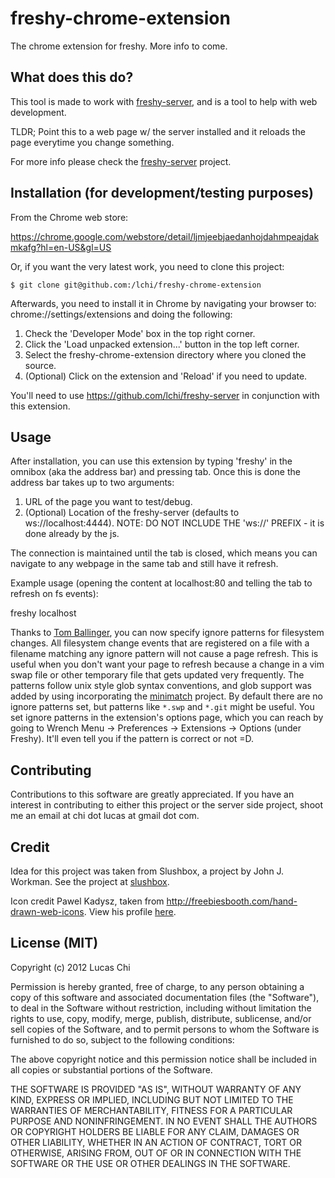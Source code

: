freshy-chrome-extension
=======================

The chrome extension for freshy.  More info to come. 

What does this do?
------------------
This tool is made to work with [freshy-server](https://github.com/lchi/freshy-server), and is a tool to help with web development.  

TLDR; Point this to a web page w/ the server installed and it reloads the page everytime you change something.

For more info please check the [freshy-server](https://github.com/lchi/freshy-server) project.

Installation (for development/testing purposes)
-----------------------------------------------
From the Chrome web store:

https://chrome.google.com/webstore/detail/ljmjeebjaedanhojdahmpeajdakmkafg?hl=en-US&gl=US

Or, if you want the very latest work, you need to clone this project:

	$ git clone git@github.com:/lchi/freshy-chrome-extension

Afterwards, you need to install it in Chrome by navigating your browser to: chrome://settings/extensions and doing the following:

1.  Check the 'Developer Mode' box in the top right corner.
2.  Click the 'Load unpacked extension...' button in the top left corner.
3.  Select the freshy-chrome-extension directory where you cloned the source.
4.  (Optional) Click on the extension and 'Reload' if you need to update.

You'll need to use https://github.com/lchi/freshy-server in conjunction with this extension.

Usage
-----
After installation, you can use this extension by typing 'freshy' in the omnibox (aka the address bar) and pressing tab.  Once this is done the address bar takes up to two arguments:

1.  URL of the page you want to test/debug.
2.  (Optional) Location of the freshy-server (defaults to ws://localhost:4444).  NOTE: DO NOT INCLUDE THE 'ws://' PREFIX - it is done already by the js.

The connection is maintained until the tab is closed, which means you can navigate to any webpage in the same tab and still have it refresh.

Example usage (opening the content at localhost:80 and telling the tab to refresh on fs events):

freshy <tab> localhost

Thanks to [Tom Ballinger](https://github.com/thomasballinger), you can now specify ignore patterns for filesystem changes.  All filesystem change events that are registered on a file with a filename matching any ignore pattern will not cause a page refresh.  This is useful when you don't want your page to refresh because a change in a vim swap file or other temporary file that gets updated very frequently.  The patterns follow unix style glob syntax conventions, and glob support was added by using incorporating the [minimatch](https://github.com/isaacs/minimatch) project.  By default there are no ignore patterns set, but patterns like `*.swp` and `*.git` might be useful.  You set ignore patterns in the extension's options page, which you can reach by going to Wrench Menu -> Preferences -> Extensions -> Options (under Freshy).  It'll even tell you if the pattern is correct or not =D.

Contributing
------------
Contributions to this software are greatly appreciated.  If you have an interest in contributing to either this project or the server side project, shoot me an email at chi dot lucas at gmail dot com.

Credit
------
Idea for this project was taken from Slushbox, a project by John J. Workman.  See the project at [slushbox](https://github.com/workmajj/slushbox).

Icon credit Pawel Kadysz, taken from http://freebiesbooth.com/hand-drawn-web-icons.  View his profile [here](http://graphicriver.net/user/pawelkadysz?ref=pawelkadysz&ref=pawelkadysz&clickthrough_id=45838430&redirect_back=true).

License (MIT)
-------------
Copyright (c) 2012 Lucas Chi

Permission is hereby granted, free of charge, to any person obtaining a copy of this software and associated documentation files (the "Software"), to deal in the Software without restriction, including without limitation the rights to use, copy, modify, merge, publish, distribute, sublicense, and/or sell copies of the Software, and to permit persons to whom the Software is furnished to do so, subject to the following conditions:

The above copyright notice and this permission notice shall be included in all copies or substantial portions of the Software.

THE SOFTWARE IS PROVIDED "AS IS", WITHOUT WARRANTY OF ANY KIND, EXPRESS OR IMPLIED, INCLUDING BUT NOT LIMITED TO THE WARRANTIES OF MERCHANTABILITY, FITNESS FOR A PARTICULAR PURPOSE AND NONINFRINGEMENT. IN NO EVENT SHALL THE AUTHORS OR COPYRIGHT HOLDERS BE LIABLE FOR ANY CLAIM, DAMAGES OR OTHER LIABILITY, WHETHER IN AN ACTION OF CONTRACT, TORT OR OTHERWISE, ARISING FROM, OUT OF OR IN CONNECTION WITH THE SOFTWARE OR THE USE OR OTHER DEALINGS IN THE SOFTWARE.
